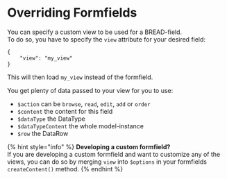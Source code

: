 # Overriding Formfields

You can specify a custom view to be used for a BREAD-field.  
To do so, you have to specify the `view` attribute for your desired field:

```text
{
    "view": "my_view"
}
```

This will then load `my_view` instead of the formfield.

You get plenty of data passed to your view for you to use:

* `$action` can be `browse`, `read`, `edit`, `add` or `order`
* `$content` the content for this field
* `$dataType` the DataType
* `$dataTypeContent` the whole model-instance
* `$row` the DataRow

{% hint style="info" %}
**Developing a custom formfield?**  
If you are developing a custom formfield and want to customize any of the views, you can do so by merging `view` into `$options` in your formfields `createContent()` method.
{% endhint %}

